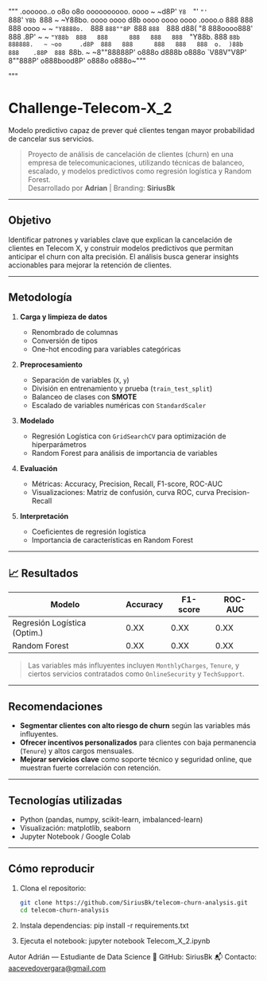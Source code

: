 """
   .oooooo..o  o8o            o8o                          oooooooooo.  oooo       ~
~d8P'    `Y8  `"'            `"'                          `888'   `Y8b `888       ~
~Y88bo.      oooo  oooo d8b oooo  oooo  oooo   .oooo.o     888     888  888  oooo ~
~ `"Y8888o.  `888  `888""8P `888  `888  `888  d88(  "8     888oooo888'  888 .8P'  ~
~     `"Y88b  888   888      888   888   888  `"Y88b.      888    `88b  888888.   ~
~oo     .d8P  888   888      888   888   888  o.  )88b     888    .88P  888 `88b. ~
~8""88888P'  o888o d888b    o888o  `V88V"V8P' 8""888P'    o888bood8P'  o888o o888o~"""

"""

# Challenge-Telecom-X_2
Modelo predictivo capaz de prever qué clientes tengan mayor probabilidad de cancelar sus servicios.


> Proyecto de análisis de cancelación de clientes (churn) en una empresa de telecomunicaciones, utilizando técnicas de balanceo, escalado, y modelos predictivos como regresión logística y Random Forest.  
> Desarrollado por **Adrian** | Branding: **SiriusBk**

---

## Objetivo

Identificar patrones y variables clave que explican la cancelación de clientes en Telecom X, y construir modelos predictivos que permitan anticipar el churn con alta precisión. El análisis busca generar insights accionables para mejorar la retención de clientes.

---

## Metodología

1. **Carga y limpieza de datos**
   - Renombrado de columnas
   - Conversión de tipos
   - One-hot encoding para variables categóricas

2. **Preprocesamiento**
   - Separación de variables (`X`, `y`)
   - División en entrenamiento y prueba (`train_test_split`)
   - Balanceo de clases con **SMOTE**
   - Escalado de variables numéricas con `StandardScaler`

3. **Modelado**
   - Regresión Logística con `GridSearchCV` para optimización de hiperparámetros
   - Random Forest para análisis de importancia de variables

4. **Evaluación**
   - Métricas: Accuracy, Precision, Recall, F1-score, ROC-AUC
   - Visualizaciones: Matriz de confusión, curva ROC, curva Precision-Recall

5. **Interpretación**
   - Coeficientes de regresión logística
   - Importancia de características en Random Forest

---

## 📈 Resultados

| Modelo                        | Accuracy | F1-score | ROC-AUC |
|------------------------------|----------|----------|---------|
| Regresión Logística (Optim.) | 0.XX     | 0.XX     | 0.XX    |
| Random Forest                | 0.XX     | 0.XX     | 0.XX    |

> Las variables más influyentes incluyen `MonthlyCharges`, `Tenure`, y ciertos servicios contratados como `OnlineSecurity` y `TechSupport`.

---

## Recomendaciones

- **Segmentar clientes con alto riesgo de churn** según las variables más influyentes.
- **Ofrecer incentivos personalizados** para clientes con baja permanencia (`Tenure`) y altos cargos mensuales.
- **Mejorar servicios clave** como soporte técnico y seguridad online, que muestran fuerte correlación con retención.

---

## Tecnologías utilizadas

- Python (pandas, numpy, scikit-learn, imbalanced-learn)
- Visualización: matplotlib, seaborn
- Jupyter Notebook / Google Colab

---

## Cómo reproducir
1. Clona el repositorio:
   ```bash
   git clone https://github.com/SiriusBk/telecom-churn-analysis.git
   cd telecom-churn-analysis
2. 	Instala dependencias:
    pip install -r requirements.txt

3. 	Ejecuta el notebook:
   jupyter notebook Telecom_X_2.ipynb


Autor
Adrián — Estudiante de Data Science
🔗 GitHub: SiriusBk
📬 Contacto: aacevedovergara@gmail.com
